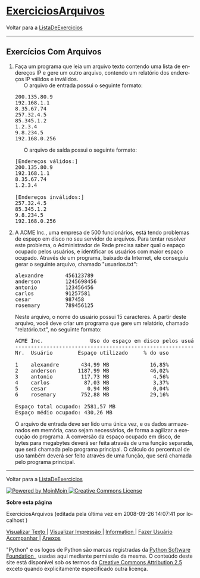 <!DOCTYPE HTML PUBLIC "-//W3C//DTD HTML 4.01//EN" "http://www.w3.org/TR/html4/strict.dtd">
<html>
 <head>
  <meta content="text/html;charset=utf-8" http-equiv="Content-Type"/>
  <meta content="index,nofollow" name="robots"/>
   <div id="page">
    <h1 id="pagelocation">
     <span>
      <a class="backlink" href="/ExerciciosArquivos?action=fullsearch&amp;context=180&amp;value=linkto%3A%22ExerciciosArquivos%22" rel="nofollow" title="Clique para fazer uma busca completa por este título">
       ExerciciosArquivos
      </a>
     </span>
    </h1>
    <!-- INICIO -->
    <div dir="ltr" id="content" lang="pt-br">
     <span class="anchor" id="top">
     </span>
     <span class="anchor" id="line-1">
     </span>
     <p class="line862">
      Voltar para a
      <a href="/ListaDeExercicios">
       ListaDeExercicios
      </a>
      <span class="anchor" id="line-2">
      </span>
      <hr/>
      <p class="line874">
       <span class="anchor" id="line-3">
       </span>
       <span class="anchor" id="line-4">
       </span>
       <p class="line867">
        <h2 id="Exerc.2BAO0-cios_Com_Arquivos">
         Exercícios Com Arquivos
        </h2>
        <span class="anchor" id="line-5">
        </span>
        <span class="anchor" id="line-6">
        </span>
        <ol type="1">
         <li>
          Faça um programa que leia um arquivo texto contendo uma lista de endereços IP e gere um outro arquivo, contendo um relatório dos endereços IP válidos e inválidos.
          <span class="anchor" id="line-7">
          </span>
          <span class="anchor" id="line-8">
          </span>
          <ul>
           <li style="list-style-type:none">
            O arquivo de entrada possui o seguinte formato:
            <span class="anchor" id="line-9">
            </span>
           </li>
          </ul>
          <span class="anchor" id="line-10">
          </span>
          <span class="anchor" id="line-11">
          </span>
          <span class="anchor" id="line-12">
          </span>
          <span class="anchor" id="line-13">
          </span>
          <span class="anchor" id="line-14">
          </span>
          <span class="anchor" id="line-15">
          </span>
          <span class="anchor" id="line-16">
          </span>
          <span class="anchor" id="line-17">
          </span>
          <span class="anchor" id="line-18">
          </span>
          <pre><span class="anchor" id="line-1"></span>200.135.80.9
<span class="anchor" id="line-2"></span>192.168.1.1
<span class="anchor" id="line-3"></span>8.35.67.74
<span class="anchor" id="line-4"></span>257.32.4.5
<span class="anchor" id="line-5"></span>85.345.1.2
<span class="anchor" id="line-6"></span>1.2.3.4
<span class="anchor" id="line-7"></span>9.8.234.5
<span class="anchor" id="line-8"></span>192.168.0.256</pre>
          <span class="anchor" id="line-19">
          </span>
          <span class="anchor" id="line-20">
          </span>
          <ul>
           <li style="list-style-type:none">
            O arquivo de saída possui o seguinte formato:
            <span class="anchor" id="line-21">
            </span>
           </li>
          </ul>
          <span class="anchor" id="line-22">
          </span>
          <span class="anchor" id="line-23">
          </span>
          <span class="anchor" id="line-24">
          </span>
          <span class="anchor" id="line-25">
          </span>
          <span class="anchor" id="line-26">
          </span>
          <span class="anchor" id="line-27">
          </span>
          <span class="anchor" id="line-28">
          </span>
          <span class="anchor" id="line-29">
          </span>
          <span class="anchor" id="line-30">
          </span>
          <span class="anchor" id="line-31">
          </span>
          <span class="anchor" id="line-32">
          </span>
          <span class="anchor" id="line-33">
          </span>
          <pre><span class="anchor" id="line-1-1"></span>[Endereços válidos:]
<span class="anchor" id="line-2-1"></span>200.135.80.9
<span class="anchor" id="line-3-1"></span>192.168.1.1
<span class="anchor" id="line-4-1"></span>8.35.67.74
<span class="anchor" id="line-5-1"></span>1.2.3.4
<span class="anchor" id="line-6-1"></span>
<span class="anchor" id="line-7-1"></span>[Endereços inválidos:]
<span class="anchor" id="line-8-1"></span>257.32.4.5
<span class="anchor" id="line-9"></span>85.345.1.2
<span class="anchor" id="line-10"></span>9.8.234.5
<span class="anchor" id="line-11"></span>192.168.0.256</pre>
          <span class="anchor" id="line-34">
          </span>
          <span class="anchor" id="line-35">
          </span>
          <span class="anchor" id="line-36">
          </span>
         </li>
         <li class="gap">
          A ACME Inc., uma empresa de 500 funcionários, está tendo problemas de espaço em disco no seu servidor de arquivos. Para tentar resolver este problema, o Administrador de Rede precisa saber qual o espaço ocupado pelos usuários, e identificar os usuários com maior espaço ocupado. Através de um programa, baixado da Internet, ele conseguiu gerar o seguinte arquivo, chamado "usuarios.txt":
          <span class="anchor" id="line-37">
          </span>
          <span class="anchor" id="line-38">
          </span>
          <span class="anchor" id="line-39">
          </span>
          <span class="anchor" id="line-40">
          </span>
          <span class="anchor" id="line-41">
          </span>
          <span class="anchor" id="line-42">
          </span>
          <span class="anchor" id="line-43">
          </span>
          <span class="anchor" id="line-44">
          </span>
          <span class="anchor" id="line-45">
          </span>
          <pre><span class="anchor" id="line-1-2"></span>alexandre       456123789
<span class="anchor" id="line-2-2"></span>anderson        1245698456
<span class="anchor" id="line-3-2"></span>antonio         123456456
<span class="anchor" id="line-4-2"></span>carlos          91257581
<span class="anchor" id="line-5-2"></span>cesar           987458
<span class="anchor" id="line-6-2"></span>rosemary        789456125</pre>
          <span class="anchor" id="line-46">
          </span>
          <span class="anchor" id="line-47">
          </span>
          Neste arquivo, o nome do usuário possui 15 caracteres. A partir deste arquivo, você deve criar um programa que gere um relatório, chamado "relatório.txt",  no seguinte formato:
          <span class="anchor" id="line-48">
          </span>
          <span class="anchor" id="line-49">
          </span>
          <span class="anchor" id="line-50">
          </span>
          <span class="anchor" id="line-51">
          </span>
          <span class="anchor" id="line-52">
          </span>
          <span class="anchor" id="line-53">
          </span>
          <span class="anchor" id="line-54">
          </span>
          <span class="anchor" id="line-55">
          </span>
          <span class="anchor" id="line-56">
          </span>
          <span class="anchor" id="line-57">
          </span>
          <span class="anchor" id="line-58">
          </span>
          <span class="anchor" id="line-59">
          </span>
          <span class="anchor" id="line-60">
          </span>
          <span class="anchor" id="line-61">
          </span>
          <span class="anchor" id="line-62">
          </span>
          <span class="anchor" id="line-63">
          </span>
          <pre><span class="anchor" id="line-1-3"></span>ACME Inc.               Uso do espaço em disco pelos usuários
<span class="anchor" id="line-2-3"></span>------------------------------------------------------------------------
<span class="anchor" id="line-3-3"></span>Nr.  Usuário        Espaço utilizado     % do uso
<span class="anchor" id="line-4-3"></span>
<span class="anchor" id="line-5-3"></span>1    alexandre       434,99 MB             16,85%
<span class="anchor" id="line-6-3"></span>2    anderson       1187,99 MB             46,02%
<span class="anchor" id="line-7-2"></span>3    antonio         117,73 MB              4,56%
<span class="anchor" id="line-8-2"></span>4    carlos           87,03 MB              3,37%
<span class="anchor" id="line-9-1"></span>5    cesar             0,94 MB              0,04%
<span class="anchor" id="line-10-1"></span>6    rosemary        752,88 MB             29,16%
<span class="anchor" id="line-11-1"></span>
<span class="anchor" id="line-12"></span>Espaço total ocupado: 2581,57 MB
<span class="anchor" id="line-13"></span>Espaço médio ocupado: 430,26 MB</pre>
          <span class="anchor" id="line-64">
          </span>
          <span class="anchor" id="line-65">
          </span>
          O arquivo de entrada deve ser lido uma única vez, e os dados armazenados em memória, caso sejam necessários, de forma a agilizar a execução do programa. A conversão da espaço ocupado em disco, de bytes para megabytes deverá ser feita através de uma função separada, que será chamada pelo programa principal. O cálculo do percentual de uso também deverá ser feito através de uma função, que será chamada pelo programa principal.
          <span class="anchor" id="line-66">
          </span>
          <span class="anchor" id="line-67">
          </span>
          <span class="anchor" id="line-68">
          </span>
         </li>
        </ol>
        <p class="line867">
         <hr/>
         <p class="line874">
          <span class="anchor" id="line-69">
          </span>
          Voltar para a
          <a href="/ListaDeExercicios">
           ListaDeExercicios
          </a>
          <span class="anchor" id="line-70">
          </span>
          <span class="anchor" id="bottom">
          </span>
         </p>
        </p>
       </p>
      </p>
     </p>
    </div>
    <!-- FIM -->
   </div>
   <!-- page -->
  </div>
  <!-- core -->
  <div id="footer">
   <div class="partners">
    <p>
     <a href="http://moinmo.in/">
      <img alt="Powered by MoinMoin" src="/pybr/img/logo_moin.png"/>
     </a>
     <a href="https://creativecommons.org/licenses/by/2.5/br/" rel="license">
      <img alt="Creative Commons License" src="https://creativecommons.org/images/public/somerights20.png" style="border-width:0"/>
     </a>
    </p>
   </div>
   <div class="information">
    <p>
     <span style="font-weight: bold;">
      Sobre esta página
     </span>
    </p>
    <p class="info" dir="ltr" id="pageinfo" lang="pt-br">
     ExerciciosArquivos  (editada pela última vez em 2008-09-26 14:07:41 por
     <span title="??? @ localhost[127.0.0.1]">
      localhost
     </span>
     )
    </p>
    <p>
     <a href="?action=raw">
      Visualizar Texto
     </a>
     |
     <a href="?action=print">
      Visualizar Impressão
     </a>
     |
     <a href="?action=info">
      Information
     </a>
     |
     <a href="?action=SubscribeUser">
      Fazer Usuário Acompanhar
     </a>
     |
     <a href="?action=AttachFile">
      Anexos
     </a>
    </p>
    <p>
    </p>
    <p>
     "Python" e os logos de Python são marcas registradas da
     <a href="http://www.python.org/psf">
      Python Software Foundation
     </a>
     , usadas aqui mediante permissão da mesma. O conteúdo deste site está disponível sob os termos da
     <a href="http://creativecommons.org/licenses/by/2.5/br/">
      Creative Commons Attribution 2.5
     </a>
     exceto quando explicitamente especificado outra licença.
    </p>
   </div>
   <!-- information -->
  </div>
  <!-- footer -->
 </body>
</html>
